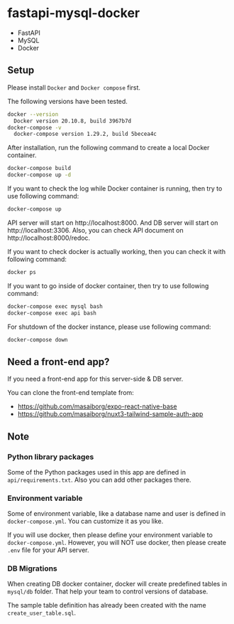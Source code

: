 # fastapi-mysql-docker

- FastAPI
- MySQL
- Docker

## Setup

Please install `Docker` and `Docker compose` first.

The following versions have been tested.

```bash
docker --version
  Docker version 20.10.8, build 3967b7d
docker-compose -v  
  docker-compose version 1.29.2, build 5becea4c
```

After installation, run the following command to create a local Docker container.

```bash
docker-compose build
docker-compose up -d
```

If you want to check the log while Docker container is running, then try to use following command:

```bash
docker-compose up
```

API server will start on http://localhost:8000.
And DB server will start on http://localhost:3306.
Also, you can check API document on http://localhost:8000/redoc.

If you want to check docker is actually working, then you can check it with following command:

```bash
docker ps
```

If you want to go inside of docker container, then try to use following command:

```bash
docker-compose exec mysql bash
docker-compose exec api bash
```

For shutdown of the docker instance, please use following command:

```bash
docker-compose down
```

## Need a front-end app?

If you need a front-end app for this server-side & DB server.

You can clone the front-end template from:

- https://github.com/masaiborg/expo-react-native-base
- https://github.com/masaiborg/nuxt3-tailwind-sample-auth-app

## Note

### Python library packages

Some of the Python packages used in this app are defined in `api/requirements.txt`.
Also you can add other packages there.

### Environment variable

Some of environment variable, like a database name and user is defined in `docker-compose.yml`.
You can customize it as you like.

If you will use docker, then please define your environment variable to `docker-compose.yml`.
However, you will NOT use docker, then please create `.env` file for your API server.

### DB Migrations

When creating DB docker container, docker will create predefined tables in `mysql/db` folder.
That help your team to control versions of database.

The sample table definition has already been created with the name `create_user_table.sql`.
